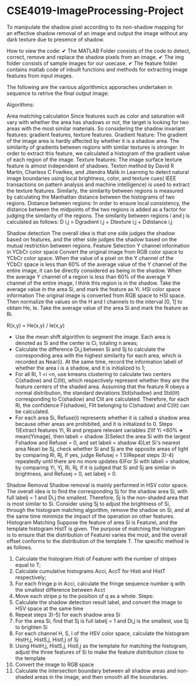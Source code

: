 # CSE4019-ImageProcessing-Project
To manipulate the shadow pixel according to its non-shadow mapping for an effective shadow removal of an image and output the image without any dark texture due to presence of shadow.


How to view the code:
✔ The MATLAB Folder consists of the code to detect, correct, remove and replace the shadow pixels from an image.
✔ The img folder consists of sample images for our usecase.
✔ The feature folder contains matlab code of inbuilt functions and methods for extracting image features from input images.

The following are the various algorithmics apporaches undertaken in sequence to retrive the final output image:

Algorithms:

Area matching calculation
Since features such as color and saturation will vary with whether the area has shadows or not, the target is looking for two areas with the most similar materials. 
So considering the shadow invariant features: gradient features, texture features.
Gradient feature: The gradient of the image area is hardly affected by whether it is a shadow area. The similarity of gradients between regions with similar textures is stronger. In order to extract this feature, we calculated a histogram of the gradient value of each region of the image.
Texture features: The image surface texture feature is almost independent of shadows. Texton method  by David R Martin, Charless C Fowlkes, and Jitendra Malik in Learning to detect natural image boundaries using local brightness, color, and texture cues( IEEE transactions on pattern analysis and machine intelligence) is used to extract the texture features. 
Similarly, the similarity between regions is measured by calculating the Manhattan distance between the histograms of two regions.
Distance between regions: In order to ensure local consistency, the distance between the midpoints of the two regions is added as a factor for judging the similarity of the regions.
The similarity between regions i and j is calculated as follows:
D i,j = Dgradient i,j + Dtexture i,j + Ddistance i,j 

Shadow detection
The overall idea is that one side judges the shadow based on features, and the other side judges the shadow based on the mutual restriction between regions.
Feature Selection
Y channel information in YCbCr color space Convert the original image from RGB color space to YCbCr color space. When the value of a pixel on the Y channel of the YCbCr space is less than 60% of the average value of the Y channel of the entire image, it can be directly considered as being in the shadow. When the average Y channel of a region is less than 60% of the average Y channel of the entire image, I think this region is in the shadow. Take the average value in the area Si, and mark the feature as Yi.
HSI color space information The original image is converted from RGB space to HSI space. Then normalize the values on the H and I channels to the interval [0, 1] to obtain He, Ie. Take the average value of the area Si and mark the feature as Ri.

R(x,y) = He(x,y) / Ie(x,y)

* Use the mean shift algorithm to segment the image. Each area is denoted as Si and the center is Ci, totaling n areas;
* Calculate the difference Di,j between Si and Sj to calculate the corresponding area with the highest similarity for each area, which is recorded as Near(i). At the same time, record the information labeli of whether the area i is a shadow, and it is initialized to 1;
* For all Ri, 1 <i <n, use kmeans clustering to calculate two centers C(shadow) and C(lit), which respectively represent whether they are the feature centers of the shaded area. Assuming that the feature R obeys a normal distribution, the standard deviations Std(shadow) and Std(lit) corresponding to C(shadow) and Clit are calculated. Therefore, for each Ri, the confidence F(shadow), Flit belonging to C(shadow) and C(lit) can be calculated.
* For each area Si, Refuse(i) represents whether it is called a shadow area because other areas are prohibited, and it is initialized to 0.
Steps
1)Extract features Yi, Ri and prepare relevant variables
2)If Yi <60% ∗ mean(Yimage), then labeli = shadow
3)Select the area Si with the largest Fshadow and Refusei = 0, and set labeli = shadow
4)Let Si's nearest area Neari be Sj, check whether Si and Sj are the opposite areas of light by comparing Ri, Rj, if yes, judge Refusej = 1
5)Repeat steps 3)-4) repeatedly until there are no more updates
6)For Si with labeli = shadow, by comparing Yi, Yj, Ri, Rj, if it is judged that Si and Sj are similar in brightness, and Refusej = 0, set labelj = 0.


Shadow Removal
Shadow removal is mainly performed in HSV color space. The overall idea is to find the corresponding Sj for the shadow area Si, with full labelj = 1 and Di,j the smallest. Therefore, Sj is the non-shaded area that is most similar to Si. Consider using Sj to adjust the brightness of Si, through the histogram matching algorithm, remove the shadow on Si, and at the same time minimize the impact of the operation on other features.
Histogram Matching
Suppose the feature of area Si is Featurei, and the template histogram HistT is given. The purpose of matching the histogram is to ensure that the distribution of Featurei varies the most, and the overall offset conforms to the distribution of the template T. The specific method is as follows.
1) Calculate the histogram Histi of Featurei with the number of stripes equal to T;
2) Calculate cumulative histograms Acci, AccT for Histi and HistT respectively;
3) For each fringe p in Acci, calculate the fringe sequence number q with the smallest difference between Acct
4) Move each stripe p to the position of q as a whole.
Steps:
1) Calculate the shadow detection result label, and convert the image to HSV space at the same time
2) Repeat steps 3)-5) for each shadow area Si
3) For the area Si, find that Sj is full labelj = 1 and Di,j is the smallest, use Sj to brighten Si
4) For each channel H, S, I of the HSV color space, calculate the histogram HistH,j, HistS,j, HistI,j of Sj
5) Using HistH,j, HistS,j, HistI,j as the template for matching the histogram, adjust the three features of Si to make the feature distribution close to the template
6) Convert the image to RGB space
7) Calculate the intersection boundary between all shadow areas and non-shaded areas in the image, and then smooth all the boundaries.


